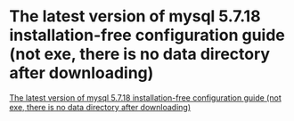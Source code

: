 # The latest version of mysql 5.7.18 installation-free configuration guide (not exe, there is no data directory after downloading)
[The latest version of mysql 5.7.18 installation-free configuration guide (not exe, there is no data directory after downloading)](https://aiwithcloud.com/2022/09/15/the_latest_version_of_mysql_5-7-18_installation_free_configuration_guide_not_exe_there_is_no_data_directory_after_downloading/)